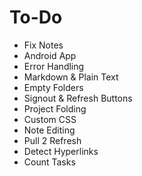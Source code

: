 To-Do
=====
- Fix Notes
- Android App
- Error Handling
- Markdown & Plain Text
- Empty Folders
- Signout & Refresh Buttons
- Project Folding
- Custom CSS
- Note Editing
- Pull 2 Refresh
- Detect Hyperlinks
- Count Tasks